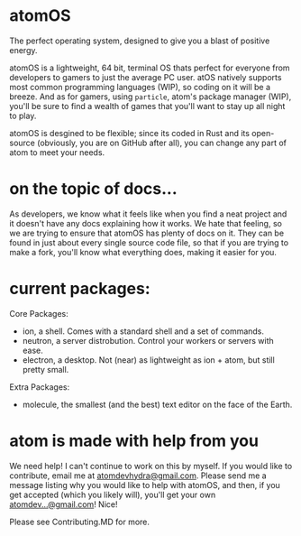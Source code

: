 # atomOS
The perfect operating system, designed to give you a blast of positive energy.

atomOS is a lightweight, 64 bit, terminal OS thats perfect for everyone from developers to gamers to just the average PC user. atOS natively supports most common programming languages (WIP), so coding on it will be a breeze. And as for gamers, using `particle`, atom's package manager (WIP), you'll be sure to find a wealth of games that you'll want to stay up all night to play. 

atomOS is desgined to be flexible; since its coded in Rust and its open-source (obviously, you are on GitHub after all), you can change any part of atom to meet your needs.

# on the topic of docs...
As developers, we know what it feels like when you find a neat project and it doesn't have any docs explaining how it works. We hate that feeling, so we are trying to ensure that atomOS has plenty of docs on it. They can be found in just about every single source code file, so that if you are trying to make a fork, you'll know what everything does, making it easier for you.

# current packages:
Core Packages:
 - ion, a shell. Comes with a standard shell and a set of commands.
 - neutron, a server distrobution. Control your workers or servers with ease.
 - electron, a desktop. Not (near) as lightweight as ion + atom, but still pretty small.
 
Extra Packages:
 - molecule, the smallest (and the best) text editor on the face of the Earth.
 
# atom is made with help from you
We need help! I can't continue to work on this by myself. If you would like to contribute, email me at atomdevhydra@gmail.com. Please send me a message listing why you would like to help with atomOS, and then, if you get accepted (which you likely will), you'll get your own atomdev...@gmail.com! Nice!

Please see Contributing.MD for more.
